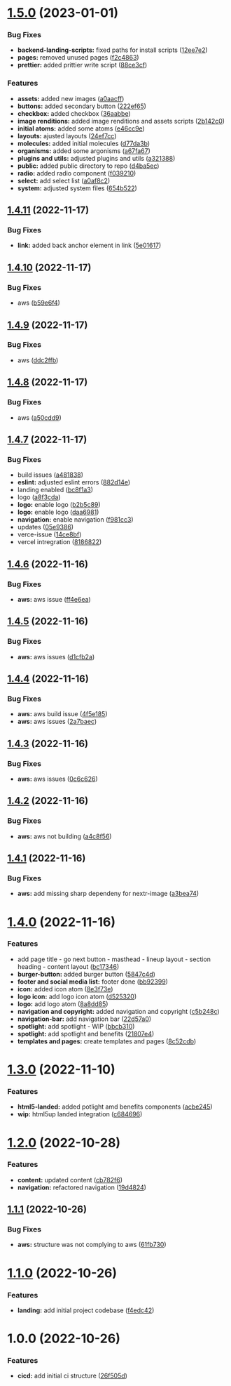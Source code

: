 # [1.5.0](https://github.com/paulAlexSerban/prj--lynxit/compare/v1.4.11...v1.5.0) (2023-01-01)


### Bug Fixes

* **backend-landing-scripts:** fixed paths for install scripts ([12ee7e2](https://github.com/paulAlexSerban/prj--lynxit/commit/12ee7e263e759afbff1236234f04e9c6a8796c8a))
* **pages:** removed unused pages ([f2c4863](https://github.com/paulAlexSerban/prj--lynxit/commit/f2c4863a0f53c78d28e66a4328f8eb992510652c))
* **prettier:** added prittier write script ([88ce3cf](https://github.com/paulAlexSerban/prj--lynxit/commit/88ce3cfc1b8ce1ba25dea938e6e5e71c3ba965b7))


### Features

* **assets:** added new images ([a0aacff](https://github.com/paulAlexSerban/prj--lynxit/commit/a0aacff802911040cce2c813d3cfe36063b87dd5))
* **buttons:** added secondary button ([222ef65](https://github.com/paulAlexSerban/prj--lynxit/commit/222ef65da393783001c6004749316887b33d07bc))
* **checkbox:** added checkbox ([36aabbe](https://github.com/paulAlexSerban/prj--lynxit/commit/36aabbe08c2a49115d32a788c99fda8c3e9d54a8))
* **image renditions:** added image renditions and assets scripts ([2b142c0](https://github.com/paulAlexSerban/prj--lynxit/commit/2b142c030bae377f3647e5811f8041bd4ec0a9be))
* **initial atoms:** added some atoms ([e46cc9e](https://github.com/paulAlexSerban/prj--lynxit/commit/e46cc9eea39a1b7a5c52cb46b169eb12000ae5e8))
* **layouts:** ajusted layouts ([24ef7cc](https://github.com/paulAlexSerban/prj--lynxit/commit/24ef7cc279911d73d438e1665c7f763d35593fa1))
* **molecules:** added initial molecules ([d77da3b](https://github.com/paulAlexSerban/prj--lynxit/commit/d77da3bd51bd8f40d4881ed40ecd0f9ddc5e2a72))
* **organisms:** added some argonisms ([a67fa67](https://github.com/paulAlexSerban/prj--lynxit/commit/a67fa67ff1e2bd51a1866adf11e02bd46efa1e8a))
* **plugins and utils:** adjusted plugins and utils ([a321388](https://github.com/paulAlexSerban/prj--lynxit/commit/a321388a3392d5bb087e1b5372490900775cff36))
* **public:** added public directory to repo ([d4ba5ec](https://github.com/paulAlexSerban/prj--lynxit/commit/d4ba5ecf81abb0e822ad737bbe6f15cc95a1c863))
* **radio:** added radio component ([f039210](https://github.com/paulAlexSerban/prj--lynxit/commit/f03921035564d8c6cba0857fe76923921e5dac13))
* **select:** add select list ([a0af8c2](https://github.com/paulAlexSerban/prj--lynxit/commit/a0af8c2b012f6f649ffadbcd245c027bc7efc3e4))
* **system:** adjusted system files ([654b522](https://github.com/paulAlexSerban/prj--lynxit/commit/654b522145cda57c06091a96fa6fa19667aa51a1))

## [1.4.11](https://github.com/paulAlexSerban/prj--lynxit/compare/v1.4.10...v1.4.11) (2022-11-17)

### Bug Fixes

- **link:** added back anchor element in link ([5e01617](https://github.com/paulAlexSerban/prj--lynxit/commit/5e01617223140d4a67e79402f8289a0a7c32841c))

## [1.4.10](https://github.com/paulAlexSerban/prj--lynxit/compare/v1.4.9...v1.4.10) (2022-11-17)

### Bug Fixes

- aws ([b59e6f4](https://github.com/paulAlexSerban/prj--lynxit/commit/b59e6f48dd10f1229bff9326e4af7b591d18f5bf))

## [1.4.9](https://github.com/paulAlexSerban/prj--lynxit/compare/v1.4.8...v1.4.9) (2022-11-17)

### Bug Fixes

- aws ([ddc2ffb](https://github.com/paulAlexSerban/prj--lynxit/commit/ddc2ffb7b3ce307d7e113524057e7da0021c3781))

## [1.4.8](https://github.com/paulAlexSerban/prj--lynxit/compare/v1.4.7...v1.4.8) (2022-11-17)

### Bug Fixes

- aws ([a50cdd9](https://github.com/paulAlexSerban/prj--lynxit/commit/a50cdd998553f919904c43c2fb182582ca903d04))

## [1.4.7](https://github.com/paulAlexSerban/prj--lynxit/compare/v1.4.6...v1.4.7) (2022-11-17)

### Bug Fixes

- build issues ([a481838](https://github.com/paulAlexSerban/prj--lynxit/commit/a481838acab199d42c7d9712ab374aae90b3b443))
- **eslint:** adjusted eslint errors ([882d14e](https://github.com/paulAlexSerban/prj--lynxit/commit/882d14ebe1d480243dfa93336c0121da8a1442ca))
- landing enabled ([bc8f1a3](https://github.com/paulAlexSerban/prj--lynxit/commit/bc8f1a3a135acbaee14958610efdf81ede33f382))
- logo ([a8f3cda](https://github.com/paulAlexSerban/prj--lynxit/commit/a8f3cdac65b230cf5d94b805ee4354fbcba1bbef))
- **logo:** enable logo ([b2b5c89](https://github.com/paulAlexSerban/prj--lynxit/commit/b2b5c89f8f4de9ab665ebf91c79ce20cceb65379))
- **logo:** enable logo ([daa6981](https://github.com/paulAlexSerban/prj--lynxit/commit/daa698187aefd0c30645579998220e44c460c07c))
- **navigation:** enable navigation ([f981cc3](https://github.com/paulAlexSerban/prj--lynxit/commit/f981cc34b1c793f9e09e076f643c0773937dd46b))
- updates ([05e9386](https://github.com/paulAlexSerban/prj--lynxit/commit/05e9386e09970d8e3bce1ae581a4dec0d1249d29))
- verce-issue ([14ce8bf](https://github.com/paulAlexSerban/prj--lynxit/commit/14ce8bf55b99b6e31a1c4bd21151deeb831af51e))
- vercel intregration ([8186822](https://github.com/paulAlexSerban/prj--lynxit/commit/81868224cdbae300ecb5c4117f16349b1a6d2916))

## [1.4.6](https://github.com/paulAlexSerban/prj--lynxit/compare/v1.4.5...v1.4.6) (2022-11-16)

### Bug Fixes

- **aws:** aws issue ([ff4e6ea](https://github.com/paulAlexSerban/prj--lynxit/commit/ff4e6eaf0ff5be64bd3ef3f4a28ebcfe8819c68c))

## [1.4.5](https://github.com/paulAlexSerban/prj--lynxit/compare/v1.4.4...v1.4.5) (2022-11-16)

### Bug Fixes

- **aws:** aws issues ([d1cfb2a](https://github.com/paulAlexSerban/prj--lynxit/commit/d1cfb2a6903e298ab08da6101b6ce493d9e51083))

## [1.4.4](https://github.com/paulAlexSerban/prj--lynxit/compare/v1.4.3...v1.4.4) (2022-11-16)

### Bug Fixes

- **aws:** aws build issue ([4f5e185](https://github.com/paulAlexSerban/prj--lynxit/commit/4f5e1855f1f011f1cf3b1860fcb09738be340142))
- **aws:** aws issues ([2a7baec](https://github.com/paulAlexSerban/prj--lynxit/commit/2a7baecc81d7232d69f888038e849c0325e5375a))

## [1.4.3](https://github.com/paulAlexSerban/prj--lynxit/compare/v1.4.2...v1.4.3) (2022-11-16)

### Bug Fixes

- **aws:** aws issues ([0c6c626](https://github.com/paulAlexSerban/prj--lynxit/commit/0c6c62608713516d6d8737c56f4d0cf460722d58))

## [1.4.2](https://github.com/paulAlexSerban/prj--lynxit/compare/v1.4.1...v1.4.2) (2022-11-16)

### Bug Fixes

- **aws:** aws not building ([a4c8f56](https://github.com/paulAlexSerban/prj--lynxit/commit/a4c8f56e84df25d2a8d56c84e3d4cdc8cd3fea23))

## [1.4.1](https://github.com/paulAlexSerban/prj--lynxit/compare/v1.4.0...v1.4.1) (2022-11-16)

### Bug Fixes

- **aws:** add missing sharp dependeny for nextr-image ([a3bea74](https://github.com/paulAlexSerban/prj--lynxit/commit/a3bea742ce3d1abd9bfc3a5580c908059c330985))

# [1.4.0](https://github.com/paulAlexSerban/prj--lynxit/compare/v1.3.0...v1.4.0) (2022-11-16)

### Features

- add page title - go next button - masthead - lineup layout - section heading - content layout ([bc17346](https://github.com/paulAlexSerban/prj--lynxit/commit/bc173468af4aa76f4a361679724fc0900df78706))
- **burger-button:** added burger button ([5847c4d](https://github.com/paulAlexSerban/prj--lynxit/commit/5847c4d93c3df673c0482dd0c4121d2dfec0363e))
- **footer and social media list:** footer done ([bb92399](https://github.com/paulAlexSerban/prj--lynxit/commit/bb92399613b8945c4c48389d4c0489163eecd3ca))
- **icon:** added icon atom ([8e3f73e](https://github.com/paulAlexSerban/prj--lynxit/commit/8e3f73efb1f104f50fd41cfb9bd0059d482d275d))
- **logo icon:** add logo icon atom ([d525320](https://github.com/paulAlexSerban/prj--lynxit/commit/d525320e2db4507c6428c66100767baa04e5808b))
- **logo:** add logo atom ([8a8dd85](https://github.com/paulAlexSerban/prj--lynxit/commit/8a8dd8566afbb4e5b352e2b342e56a69a0e1e5ca))
- **navigation and copyright:** added navigation and copyright ([c5b248c](https://github.com/paulAlexSerban/prj--lynxit/commit/c5b248cdc3ce4086d6e2a8dd7eb71b66e8512550))
- **navigation-bar:** add navigation bar ([22d57a0](https://github.com/paulAlexSerban/prj--lynxit/commit/22d57a037c5142bd5a91d6e853927d73ade40050))
- **spotlight:** add spotlight - WIP ([bbcb310](https://github.com/paulAlexSerban/prj--lynxit/commit/bbcb31057da8ebfdf6a57693c800a61c74efe345))
- **spotlight:** add spotlight and benefits ([21807e4](https://github.com/paulAlexSerban/prj--lynxit/commit/21807e49bfcce54d35a109118afb52767741db35))
- **templates and pages:** create templates and pages ([8c52cdb](https://github.com/paulAlexSerban/prj--lynxit/commit/8c52cdba4b6900511bee32af3a25ae6d76740547))

# [1.3.0](https://github.com/paulAlexSerban/prj--lynxit/compare/v1.2.0...v1.3.0) (2022-11-10)

### Features

- **html5-landed:** added potlight amd benefits components ([acbe245](https://github.com/paulAlexSerban/prj--lynxit/commit/acbe245d459d0091f74e57fbbf385c64fcf6a7da))
- **wip:** html5up landed integration ([c684696](https://github.com/paulAlexSerban/prj--lynxit/commit/c6846964a0557bf646f4be4a8d45a4d644eb6c4a))

# [1.2.0](https://github.com/paulAlexSerban/prj--lynxit/compare/v1.1.1...v1.2.0) (2022-10-28)

### Features

- **content:** updated content ([cb782f6](https://github.com/paulAlexSerban/prj--lynxit/commit/cb782f6f31818aa6b65a56a8a436f34db77f87b7))
- **navigation:** refactored navigation ([19d4824](https://github.com/paulAlexSerban/prj--lynxit/commit/19d4824844d936d1eaa48aa14aefda85c0b21771))

## [1.1.1](https://github.com/paulAlexSerban/prj--lynxit/compare/v1.1.0...v1.1.1) (2022-10-26)

### Bug Fixes

- **aws:** structure was not complying to aws ([61fb730](https://github.com/paulAlexSerban/prj--lynxit/commit/61fb730a13de7eeb2fb76ecde56acf1893f1b703))

# [1.1.0](https://github.com/paulAlexSerban/prj--lynxit/compare/v1.0.0...v1.1.0) (2022-10-26)

### Features

- **landing:** add initial project codebase ([f4edc42](https://github.com/paulAlexSerban/prj--lynxit/commit/f4edc4227a2546038117abb15a8eed5a0fb33156))

# 1.0.0 (2022-10-26)

### Features

- **cicd:** add initial ci structure ([26f505d](https://github.com/paulAlexSerban/prj--lynxit/commit/26f505d5f62c51b5196f87d11bdf1d03f4654294))
